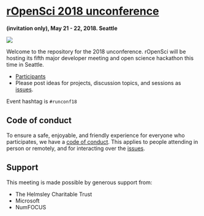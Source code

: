 # [rOpenSci 2018 unconference](http://unconf18.ropensci.org/)
__(invitation only), May 21 - 22, 2018. Seattle__

![](http://unconf18.ropensci.org/images/Seattle.svg)

Welcome to the repository for the 2018 unconference.  rOpenSci will be hosting its fifth major developer meeting and open science hackathon this time in Seattle.

* [Participants](http://unconf18.ropensci.org/#participants)  
* Please post ideas for projects, discussion topics, and sessions as [issues](https://github.com/ropensci/unconf18/issues/).

Event hashtag is `#runconf18`

## Code of conduct

To ensure a safe, enjoyable, and friendly experience for everyone who participates, we have a [code of conduct](http://unconf18.ropensci.org/coc).  This applies to people attending in person or remotely, and for interacting over the [issues](https://github.com/ropensci/unconf18/issues/).

## Support  
This meeting is made possible by generous support from:

- The Helmsley Charitable Trust
- Microsoft
- NumFOCUS


